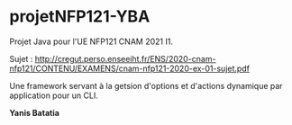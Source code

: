 # projetNFP121-YBA

Projet Java pour l'UE NFP121 CNAM 2021 I1.

Sujet : http://cregut.perso.enseeiht.fr/ENS/2020-cnam-nfp121/CONTENU/EXAMENS/cnam-nfp121-2020-ex-01-sujet.pdf

Une framework servant à la getsion d'options et d'actions dynamique par application pour un CLI.

**Yanis Batatia**
